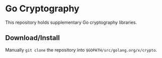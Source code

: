 # Go Cryptography

This repository holds supplementary Go cryptography libraries.

## Download/Install

Manually `git clone` the repository into `$GOPATH/src/golang.org/x/crypto`.
